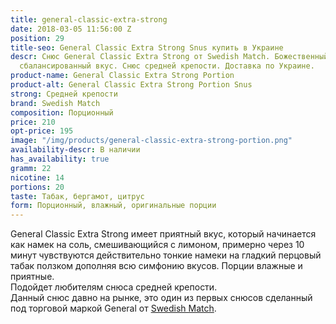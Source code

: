 ```yaml
---
title: general-classic-extra-strong
date: 2018-03-05 11:56:00 Z
position: 29
title-seo: General Classic Extra Strong Snus купить в Украине
descr: Снюс General Classic Extra Strong от Swedish Match. Божественный снюс, очень
  сбалансированный вкус. Снюс средней крепости. Доставка по Украине.
product-name: General Classic Extra Strong Portion
product-alt: General Classic Extra Strong Portion Snus
strong: Средней крепости
brand: Swedish Match
composition: Порционный
price: 210
opt-price: 195
image: "/img/products/general-classic-extra-strong-portion.png"
availability-descr: В наличии
has_availability: true
gramm: 22
nicotine: 14
portions: 20
taste: Табак, бергамот, цитрус
form: Порционный, влажный, оригинальные порции
---
```


General Classic Extra Strong имеет приятный вкус, который начинается как намек на соль, смешивающийся с лимоном, примерно через 10 минут чувствуются действительно тонкие намеки на гладкий перцовый табак ползком дополняя всю симфонию вкусов. Порции  влажные и приятные.<br>
Подойдет любителям снюса средней крепости.<br>
Данный снюс давно на рынке, это один из первых снюсов сделанный под торговой маркой General от [Swedish Match](/swedish-match).
